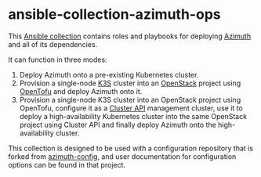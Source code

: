 # ansible-collection-azimuth-ops

This [Ansible collection](https://docs.ansible.com/ansible/latest/user_guide/collections_using.html)
contains roles and playbooks for deploying [Azimuth](https://github.com/stackhpc/azimuth) and
all of its dependencies.

It can function in three modes:

  1. Deploy Azimuth onto a pre-existing Kubernetes cluster.
  2. Provision a single-node [K3S](https://k3s.io/) cluster into an
     [OpenStack](https://www.openstack.org/) project using [OpenTofu](https://opentofu.org/)
     and deploy Azimuth onto it.
  3. Provision a single-node K3S cluster into an OpenStack project using OpenTofu, configure
     it as a [Cluster API](https://cluster-api.sigs.k8s.io/) management cluster, use it
     to deploy a high-availability Kubernetes cluster into the same OpenStack project using
     Cluster API and finally deploy Azimuth onto the high-availability cluster.

This collection is designed to be used with a configuration repository that is forked
from [azimuth-config](https://github.com/stackhpc/azimuth-config), and user documentation
for configuration options can be found in that project.
